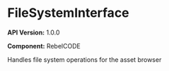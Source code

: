 # FileSystemInterface

**API Version:** 1.0.0

**Component:** RebelCODE

Handles file system operations for the asset browser

